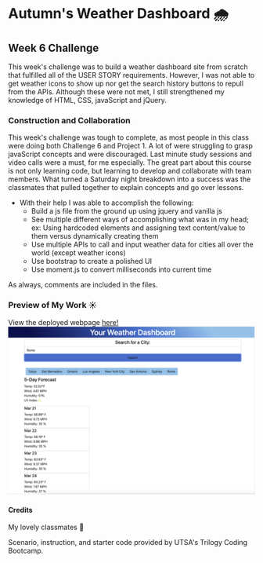 # Autumn's Weather Dashboard 🌧

## Week 6 Challenge

This week's challenge was to build a weather dashboard site from scratch that fulfilled all of the USER STORY requirements. However, I was not able to get weather icons to show up nor get the search history buttons to repull from the APIs. Although these were not met, I still strengthened my knowledge of HTML, CSS, javaScript and jQuery.

### Construction and Collaboration
This week's challenge was tough to complete, as most people in this class were doing both Challenge 6 and Project 1. A lot of were struggling to grasp javaScript concepts and were discouraged. Last minute study sessions and video calls were a must, for me especially. The great part about this course is not only learning code, but learning to develop and collaborate with team members. What turned a Saturday night breakdown into a success was the classmates that pulled together to explain concepts and go over lessons. 
- With their help I was able to accomplish the following:
    - Build a js file from the ground up using jquery and vanilla js
    - See multiple different ways of accomplishing what was in my head; 
    ex: Using hardcoded elements and assigning text content/value to them versus dynamically creating them
    - Use multiple APIs to call and input weather data for cities all over the world (except weather icons)
    - Use bootstrap to create a polished UI
    - Use moment.js to convert milliseconds into current time

As always, comments are included in the files.

### Preview of My Work ☀️
View the deployed webpage [here!](https://pixiepucker.github.io/weather-ch6/)
![screenshot of deployed webpage showing title: Your Weather Dashboard. Below is search input for city, once pushed through city data populates the page.](./assets/images/weathersite.png)

#### Credits
My lovely classmates 💙   

Scenario, instruction, and starter code provided by UTSA's Trilogy Coding Bootcamp.
